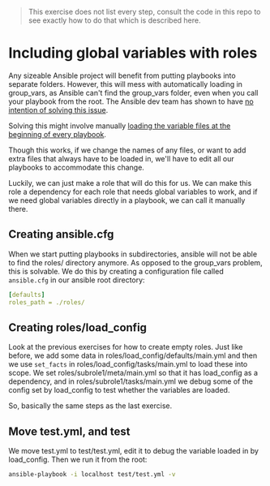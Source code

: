 >This exercise does not list every step, consult the code in this repo to see exactly how to do that which is described here.

# Including global variables with roles
Any sizeable Ansible project will benefit from putting playbooks into separate folders. However, this will mess with automatically
loading in group_vars, as Ansible can't find the group_vars folder, even when you call your playbook from the root. 
The Ansible dev team has shown to have [no intention of solving this issue](https://github.com/ansible/ansible/issues/12862).

Solving this might involve manually [loading the variable files at the beginning of every playbook](https://docs.ansible.com/ansible/latest/user_guide/playbooks_variables.html#defining-variables-in-files).

Though this works, if we change the names of any files, or want to add extra files that always have to be loaded in, we'll have
to edit all our playbooks to accommodate this change.

Luckily, we can just make a role that will do this for us. We can make this role a dependency for each role that needs global
variables to work, and if we need global variables directly in a playbook, we can call it manually there.



## Creating ansible.cfg
When we start putting playbooks in subdirectories, ansible will not be able to find the roles/ directory anymore. As opposed to 
the group_vars problem, this is solvable. We do this by creating a configuration file called `ansible.cfg` in our ansible root 
directory:

```yml
[defaults]
roles_path = ./roles/
```
## Creating roles/load_config
Look at the previous exercises for how to create empty roles. Just like before, we add some data in roles/load_config/defaults/main.yml and then we use `set_facts` in roles/load_config/tasks/main.yml to load these into scope. We set roles/subrole1/meta/main.yml so that it has load_config as a dependency, and in roles/subrole1/tasks/main.yml we debug some of the config set by
load_config to test whether the variables are loaded.

So, basically the same steps as the last exercise. 

## Move test.yml, and test
We move test.yml to test/test.yml, edit it to debug the variable loaded in by load_config. Then we run it from the root:
```bash
ansible-playbook -i localhost test/test.yml -v
```


